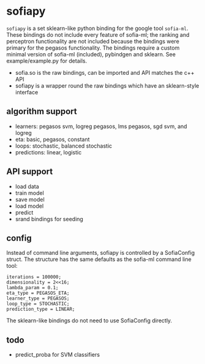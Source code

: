sofiapy
=======

`sofiapy` is a set sklearn-like python binding for the google tool `sofia-ml`. These bindings do not include every feature of sofia-ml; the ranking and perceptron functionality are not included because the bindings were primary for the pegasos functionality. The bindings require a custom minimal version of sofia-ml (included), pybindgen and sklearn. See example/example.py for details.

* sofia.so is the raw bindings, can be imported and API matches the c++ API
* sofiapy is a wrapper round the raw bindings which have an sklearn-style interface

algorithm support
------------------
* learners: pegasos svm, logreg pegasos, lms pegasos, sgd svm, and logreg
* eta: basic, pegasos, constant
* loops: stochastic, balanced stochastic
* predictions: linear, logistic

API support
-----------
* load data
* train model
* save model
* load model
* predict
* srand bindings for seeding

config
------
Instead of command line arguments, sofiapy is controlled by a SofiaConfig struct. The structure
has the same defaults as the sofia-ml command line tool:

    iterations = 100000;
    dimensionality = 2<<16;
    lambda_param = 0.1;
    eta_type = PEGASOS_ETA;
    learner_type = PEGASOS;
    loop_type = STOCHASTIC;
    prediction_type = LINEAR;

The sklearn-like bindings do not need to use SofiaConfig directly.

todo
----
* predict_proba for SVM classifiers
